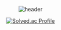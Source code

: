 <div align="center">
  
![header](https://capsule-render.vercel.app/api?type=slice&color=0:6DFFFD,100:0077FF&height=250&section=header&text=Fly%20Penguin🐧&fontSize=90&fontColor=C0F7FF)

<!--
**Seung-0208/Seung-0208** is a ✨ _special_ ✨ repository because its `README.md` (this file) appears on your GitHub profile.

Here are some ideas to get you started:

- 🔭 I’m currently working on ...
- 🌱 I’m currently learning ...
- 👯 I’m looking to collaborate on ...
- 🤔 I’m looking for help with ...
- 💬 Ask me about ...
- 📫 How to reach me: ...
- 😄 Pronouns: ...
- ⚡ Fun fact: ...
-->

<!--<div align="center">![Anurag's GitHub stats](https://github-readme-stats.vercel.app/api?username=Seung-0208&show_icons=true&theme=graywhite) <br/></div>-->

  
[![Solved.ac Profile](http://mazassumnida.wtf/api/v2/generate_badge?boj=esybd02)](https://solved.ac/esybd02/) 

</div>
